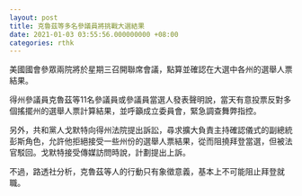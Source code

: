 ```yaml
---
layout: post
title: 克魯茲等多名參議員將挑戰大選結果
date: 2021-01-03 03:55:56.000000000 +08:00
categories: rthk
---
```


美國國會參眾兩院將於星期三召開聯席會議，點算並確認在大選中各州的選舉人票結果。

得州參議員克魯茲等11名參議員或參議員當選人發表聲明說，當天有意投票反對多個搖擺州的選舉人票計算結果，並呼籲成立委員會，緊急調查舞弊指控。

另外，共和黨人戈默特向得州法院提出訴訟，尋求擴大負責主持確認儀式的副總統彭斯角色，允許他拒絕接受一些州份的選舉人票結果，從而阻撓拜登當選，但被法官駁回。戈默特接受傳媒訪問時說，計劃提出上訴。

不過，路透社分析，克魯茲等人的行動只有象徵意義，基本上不可能阻止拜登就職。
